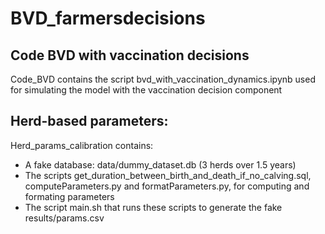 # BVD_farmersdecisions


## Code BVD with vaccination decisions

Code_BVD contains the script bvd_with_vaccination_dynamics.ipynb used for simulating the model with the vaccination decision component

## Herd-based parameters:

Herd_params_calibration contains:
- A fake database: data/dummy_dataset.db (3 herds over 1.5 years) 
- The scripts get_duration_between_birth_and_death_if_no_calving.sql, computeParameters.py and formatParameters.py, for computing and formating parameters
- The script main.sh that runs these scripts to generate the fake results/params.csv
